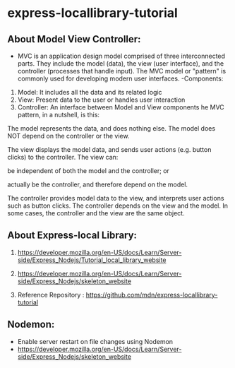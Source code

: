 # express-locallibrary-tutorial
## About Model View Controller:
- MVC is an application design model comprised of three interconnected parts. They include the model (data), the view (user interface), and the controller (processes that handle input). The MVC model or "pattern" is commonly used for developing modern user interfaces.
-Components:  
1. Model: It includes all the data and its related logic
2. View: Present data to the user or handles user interaction
3. Controller: An interface between Model and View components
he MVC pattern, in a nutshell, is this:

The model represents the data, and does nothing else. The model does NOT depend on the controller or the view.

The view displays the model data, and sends user actions (e.g. button clicks) to the controller. The view can:

be independent of both the model and the controller; or

actually be the controller, and therefore depend on the model.

The controller provides model data to the view, and interprets user actions such as button clicks. The controller depends on the view and the model. In some cases, the controller and the view are the same object.

## About Express-local Library:

1. https://developer.mozilla.org/en-US/docs/Learn/Server-side/Express_Nodejs/Tutorial_local_library_website

1. https://developer.mozilla.org/en-US/docs/Learn/Server-side/Express_Nodejs/skeleton_website

1. Reference Repository : https://github.com/mdn/express-locallibrary-tutorial

## Nodemon:
- Enable server restart on file changes using Nodemon
- https://developer.mozilla.org/en-US/docs/Learn/Server-side/Express_Nodejs/skeleton_website